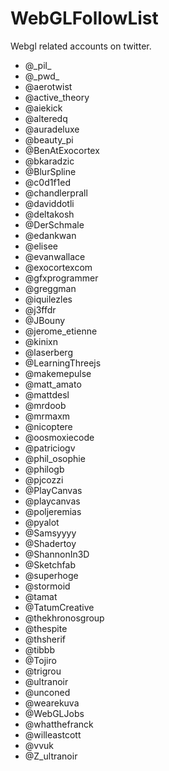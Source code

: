 # WebGLFollowList
Webgl related accounts on twitter.

+ @\_pil\_
+ @\_pwd\_
+ @aerotwist
+ @active_theory
+ @aiekick
+ @alteredq
+ @auradeluxe
+ @beauty_pi
+ @BenAtExocortex
+ @bkaradzic
+ @BlurSpline
+ @c0d1f1ed
+ @chandlerprall
+ @daviddotli
+ @deltakosh
+ @DerSchmale
+ @edankwan
+ @elisee
+ @evanwallace
+ @exocortexcom
+ @gfxprogrammer
+ @greggman
+ @iquilezles
+ @j3ffdr
+ @JBouny
+ @jerome_etienne
+ @kinixn
+ @laserberg
+ @LearningThreejs
+ @makemepulse
+ @matt_amato
+ @mattdesl
+ @mrdoob
+ @mrmaxm
+ @nicoptere
+ @oosmoxiecode
+ @patriciogv
+ @phil_osophie
+ @philogb
+ @pjcozzi
+ @PlayCanvas
+ @playcanvas
+ @poljeremias
+ @pyalot
+ @Samsyyyy
+ @Shadertoy
+ @ShannonIn3D
+ @Sketchfab
+ @superhoge
+ @stormoid
+ @tamat
+ @TatumCreative
+ @thekhronosgroup
+ @thespite
+ @thsherif
+ @tibbb
+ @Tojiro
+ @trigrou
+ @ultranoir
+ @unconed
+ @wearekuva
+ @WebGLJobs
+ @whatthefranck
+ @willeastcott
+ @vvuk
+ @Z_ultranoir
